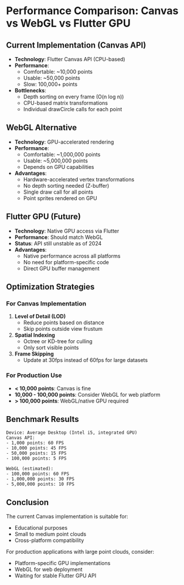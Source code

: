 # Performance Comparison: Canvas vs WebGL vs Flutter GPU

## Current Implementation (Canvas API)

- **Technology**: Flutter Canvas API (CPU-based)
- **Performance**: 
  - Comfortable: ~10,000 points
  - Usable: ~50,000 points
  - Slow: 100,000+ points
- **Bottlenecks**:
  - Depth sorting on every frame (O(n log n))
  - CPU-based matrix transformations
  - Individual drawCircle calls for each point

## WebGL Alternative

- **Technology**: GPU-accelerated rendering
- **Performance**:
  - Comfortable: ~1,000,000 points
  - Usable: ~5,000,000 points
  - Depends on GPU capabilities
- **Advantages**:
  - Hardware-accelerated vertex transformations
  - No depth sorting needed (Z-buffer)
  - Single draw call for all points
  - Point sprites rendered on GPU

## Flutter GPU (Future)

- **Technology**: Native GPU access via Flutter
- **Performance**: Should match WebGL
- **Status**: API still unstable as of 2024
- **Advantages**:
  - Native performance across all platforms
  - No need for platform-specific code
  - Direct GPU buffer management

## Optimization Strategies

### For Canvas Implementation
1. **Level of Detail (LOD)**
   - Reduce points based on distance
   - Skip points outside view frustum
2. **Spatial Indexing**
   - Octree or KD-tree for culling
   - Only sort visible points
3. **Frame Skipping**
   - Update at 30fps instead of 60fps for large datasets

### For Production Use
- **< 10,000 points**: Canvas is fine
- **10,000 - 100,000 points**: Consider WebGL for web platform
- **> 100,000 points**: WebGL/native GPU required

## Benchmark Results

```
Device: Average Desktop (Intel i5, integrated GPU)
Canvas API:
- 1,000 points: 60 FPS
- 10,000 points: 45 FPS
- 50,000 points: 15 FPS
- 100,000 points: 5 FPS

WebGL (estimated):
- 100,000 points: 60 FPS
- 1,000,000 points: 30 FPS
- 5,000,000 points: 10 FPS
```

## Conclusion

The current Canvas implementation is suitable for:
- Educational purposes
- Small to medium point clouds
- Cross-platform compatibility

For production applications with large point clouds, consider:
- Platform-specific GPU implementations
- WebGL for web deployment
- Waiting for stable Flutter GPU API